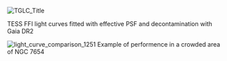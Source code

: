 ![TGLC_Title](https://user-images.githubusercontent.com/49893001/139602713-7b49ea93-4795-45f6-a2b0-ca662f84eb68.png)

TESS FFI light curves fitted with effective PSF and decontamination with Gaia DR2 

![light_curve_comparison_1251](https://user-images.githubusercontent.com/49893001/141724698-4af0a47b-9e15-4d31-8ff9-5c98be8bc9d4.png)
Example of performence in a crowded area of NGC 7654
